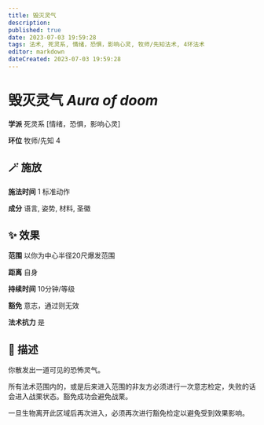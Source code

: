 ```yaml
---
title: 毁灭灵气
description: 
published: true
date: 2023-07-03 19:59:28
tags: 法术, 死灵系, 情绪，恐惧，影响心灵, 牧师/先知法术, 4环法术
editor: markdown
dateCreated: 2023-07-03 19:59:28
---
```


# **毁灭灵气** *Aura of doom*

**学派** 死灵系 \[情绪，恐惧，影响心灵\] 

**环位** 牧师/先知 4

## 🪄 施放

**施法时间** 1 标准动作

**成分** 语言, 姿势, 材料, 圣徽

## ✨ 效果  

**范围** 以你为中心半径20尺爆发范围

**距离** 自身  

**持续时间** 10分钟/等级 

**豁免** 意志，通过则无效

**法术抗力** 是

## 📖 描述

你散发出一道可见的恐怖灵气。

所有法术范围内的，或是后来进入范围的非友方必须进行一次意志检定，失败的话会进入战栗状态。豁免成功会避免战栗。

一旦生物离开此区域后再次进入，必须再次进行豁免检定以避免受到效果影响。
    